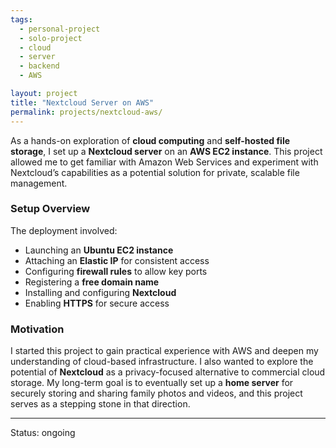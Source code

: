 ```yaml
---
tags:
  - personal-project
  - solo-project
  - cloud
  - server
  - backend
  - AWS

layout: project
title: "Nextcloud Server on AWS"
permalink: projects/nextcloud-aws/
---
```


As a hands-on exploration of **cloud computing** and **self-hosted file storage**, I set up a **Nextcloud server** on an **AWS EC2 instance**. This project allowed me to get familiar with Amazon Web Services and experiment with Nextcloud’s capabilities as a potential solution for private, scalable file management.

### Setup Overview
The deployment involved:
- Launching an **Ubuntu EC2 instance**
- Attaching an **Elastic IP** for consistent access
- Configuring **firewall rules** to allow key ports
- Registering a **free domain name**
- Installing and configuring **Nextcloud**
- Enabling **HTTPS** for secure access

### Motivation
I started this project to gain practical experience with AWS and deepen my understanding of cloud-based infrastructure. I also wanted to explore the potential of **Nextcloud** as a privacy-focused alternative to commercial cloud storage. My long-term goal is to eventually set up a **home server** for securely storing and sharing family photos and videos, and this project serves as a stepping stone in that direction.

---
Status: ongoing

